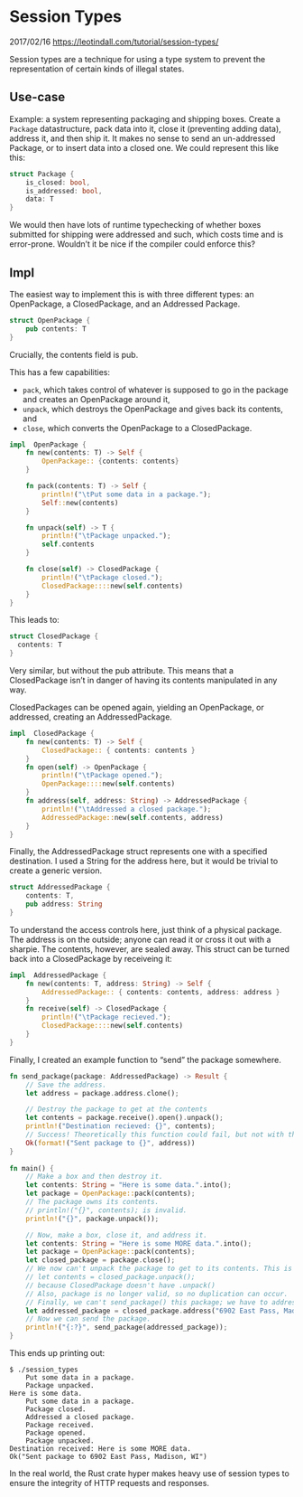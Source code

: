 # Session Types

2017/02/16
https://leotindall.com/tutorial/session-types/

Session types are a technique for using a type system to prevent the 
representation of certain kinds of illegal states.

## Use-case

Example: a system representing packaging and shipping boxes.
Create a `Package` datastructure, pack data into it, close it (preventing adding 
data), address it, and then ship it. It makes no sense to send an un-addressed 
Package, or to insert data into a closed one. We could represent this like this:

```rust
struct Package {
    is_closed: bool,
    is_addressed: bool,
    data: T
}
```

We would then have lots of runtime typechecking of whether boxes submitted for 
shipping were addressed and such, which costs time and is error-prone. 
Wouldn’t it be nice if the compiler could enforce this?


## Impl

The easiest way to implement this is with three different types: 
an OpenPackage, a ClosedPackage, and an Addressed Package.

```rust
struct OpenPackage {
    pub contents: T
}
```

Crucially, the contents field is pub.

This has a few capabilities: 
- `pack`, which takes control of whatever is supposed to go in the package and 
  creates an OpenPackage around it, 
- `unpack`, which destroys the OpenPackage and gives back its contents, and 
- `close`, which converts the OpenPackage to a ClosedPackage.


```rust
impl  OpenPackage {
    fn new(contents: T) -> Self {
        OpenPackage:: {contents: contents}
    }

    fn pack(contents: T) -> Self {
        println!("\tPut some data in a package.");
        Self::new(contents)
    }

    fn unpack(self) -> T {
        println!("\tPackage unpacked.");
        self.contents
    }

    fn close(self) -> ClosedPackage {
        println!("\tPackage closed.");
        ClosedPackage::::new(self.contents)
    }
}
```

This leads to:

```rust
struct ClosedPackage {
  contents: T
}
```

Very similar, but without the pub attribute. 
This means that a ClosedPackage isn’t in danger of having its contents 
manipulated in any way.

ClosedPackages can be opened again, yielding an OpenPackage, or addressed, 
creating an AddressedPackage.

```rust
impl  ClosedPackage {
    fn new(contents: T) -> Self {
        ClosedPackage:: { contents: contents }
    }
    fn open(self) -> OpenPackage {
        println!("\tPackage opened.");
        OpenPackage::::new(self.contents)
    }
    fn address(self, address: String) -> AddressedPackage {
        println!("\tAddressed a closed package.");
        AddressedPackage::new(self.contents, address)
    }
}
```

Finally, the AddressedPackage struct represents one with a specified destination.
I used a String for the address here, but it would be trivial to create a generic version.

```rust
struct AddressedPackage {
    contents: T,
    pub address: String
}
```

To understand the access controls here, just think of a physical package. The 
address is on the outside; anyone can read it or cross it out with a sharpie. 
The contents, however, are sealed away. This struct can be turned back into a 
ClosedPackage by receiveing it:

```rust
impl  AddressedPackage {
    fn new(contents: T, address: String) -> Self {
        AddressedPackage:: { contents: contents, address: address }
    }
    fn receive(self) -> ClosedPackage {
        println!("\tPackage recieved.");
        ClosedPackage::::new(self.contents)
    }
}
```

Finally, I created an example function to “send” the package somewhere.

```rust
fn send_package(package: AddressedPackage) -> Result {
    // Save the address.
    let address = package.address.clone();

    // Destroy the package to get at the contents
    let contents = package.receive().open().unpack();
    println!("Destination recieved: {}", contents);
    // Success! Theoretically this function could fail, but not with this implementation.
    Ok(format!("Sent package to {}", address))
}
    
fn main() {
    // Make a box and then destroy it.
    let contents: String = "Here is some data.".into();
    let package = OpenPackage::pack(contents);
    // The package owns its contents.
    // println!("{}", contents); is invalid.
    println!("{}", package.unpack());

    // Now, make a box, close it, and address it.
    let contents: String = "Here is some MORE data.".into();
    let package = OpenPackage::pack(contents);
    let closed_package = package.close();
    // We now can't unpack the package to get to its contents. This is an error:
    // let contents = closed_package.unpack();
    // because ClosedPackage doesn't have .unpack()
    // Also, package is no longer valid, so no duplication can occur.
    // Finally, we can't send_package() this package; we have to address it.
    let addressed_package = closed_package.address("6902 East Pass, Madison, WI".into());
    // Now we can send the package.
    println!("{:?}", send_package(addressed_package));
}
```

This ends up printing out:
```
$ ./session_types
    Put some data in a package.
    Package unpacked.
Here is some data.
    Put some data in a package.
    Package closed.
    Addressed a closed package.
    Package received.
    Package opened.
    Package unpacked.
Destination received: Here is some MORE data.
Ok("Sent package to 6902 East Pass, Madison, WI")
```

In the real world, the Rust crate hyper makes heavy use of session types to 
ensure the integrity of HTTP requests and responses.